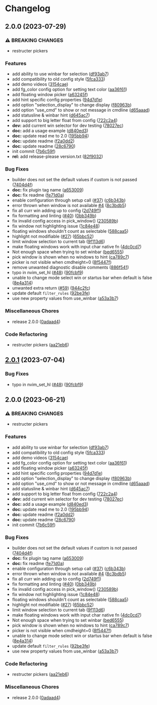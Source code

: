 # Changelog

## 2.0.0 (2023-07-29)


### ⚠ BREAKING CHANGES

* restructer pickers

### Features

* add ability to use winbar for selection ([df93ab7](https://github.com/s1n7ax/nvim-window-picker/commit/df93ab75b33409e0c2b9f1ee6d130d25e852cf3b))
* add compatibility to old config style ([5fca333](https://github.com/s1n7ax/nvim-window-picker/commit/5fca333a8ce640720b3d3225d2a8f16f0b0737ad))
* add demo videos ([3154cae](https://github.com/s1n7ax/nvim-window-picker/commit/3154cae12bfa3f85b57541a07907374066d1a517))
* add fg_color config option for setting text color ([aa36f61](https://github.com/s1n7ax/nvim-window-picker/commit/aa36f6172cb5f54e943b11c08383a2d1b369ef4a))
* add floating window picker ([a63245f](https://github.com/s1n7ax/nvim-window-picker/commit/a63245fed3af4aaddd78f20312081bd89fe56d3a))
* add hint specific config properties ([94d7d1e](https://github.com/s1n7ax/nvim-window-picker/commit/94d7d1e907bf9da254d356b4a7273f52842febed))
* add option "selection_display" to change display ([f80963b](https://github.com/s1n7ax/nvim-window-picker/commit/f80963bba37b2084d7770d6c83db3b74733a942b))
* add option "use_cmd" to show or not message in cmdline ([d65aaad](https://github.com/s1n7ax/nvim-window-picker/commit/d65aaade8e90d3e1ae443a3df2452dd54e7287bf))
* add statusline & winbar hint ([d645ac7](https://github.com/s1n7ax/nvim-window-picker/commit/d645ac7b3c0ea431ab1377b41bd2ede3a6086845))
* add support to big letter float from config ([722c2a4](https://github.com/s1n7ax/nvim-window-picker/commit/722c2a434f276fcfd0c350a78d48a2099a391a07))
* **dev:** add current win selector for dev testing ([78027ec](https://github.com/s1n7ax/nvim-window-picker/commit/78027ecfe33ad0b00b6dc71e1d6e0af636ff2986))
* **doc:** add a usage example ([d840ed3](https://github.com/s1n7ax/nvim-window-picker/commit/d840ed3c0e210f7b4eea046abc08e965a68daad3))
* **doc:** update read me to 2.0 ([195bb94](https://github.com/s1n7ax/nvim-window-picker/commit/195bb94c2e60be4beae8bfa47b267fe37ef51dc8))
* **doc:** update readme ([f2a0dd2](https://github.com/s1n7ax/nvim-window-picker/commit/f2a0dd2c110434ef474a287af8630c3421341aec))
* **doc:** update readme ([28c6790](https://github.com/s1n7ax/nvim-window-picker/commit/28c679060805d0861920d2277fd7191725dd6c20))
* init commit ([7b6c59f](https://github.com/s1n7ax/nvim-window-picker/commit/7b6c59f184ccc6c3ed330c12bafb75d86d7006db))
* **rel:** add release-please version.txt ([82f9032](https://github.com/s1n7ax/nvim-window-picker/commit/82f90327d3ffddf3e28fa26d3aaf76c4d59f97e6))


### Bug Fixes

* builder does not set the default values if custom is not passed ([7404d4f](https://github.com/s1n7ax/nvim-window-picker/commit/7404d4fdb6aad1945d0a6e1fe5793ea2d0b8977c))
* **doc:** fix plugin tag name ([a653009](https://github.com/s1n7ax/nvim-window-picker/commit/a653009beaa24d804b95c0f703974bbcda31820a))
* **doc:** fix readme ([fe71d0a](https://github.com/s1n7ax/nvim-window-picker/commit/fe71d0a76b2eb97551290e8b9f5a4e29598afc5e))
* enable configuration through setup call ([#37](https://github.com/s1n7ax/nvim-window-picker/issues/37)) ([c6b343b](https://github.com/s1n7ax/nvim-window-picker/commit/c6b343b8b4083f490b48ab9c87c8f15de5e9fade))
* error thrown when window is not available [#4](https://github.com/s1n7ax/nvim-window-picker/issues/4) ([8c3bdb5](https://github.com/s1n7ax/nvim-window-picker/commit/8c3bdb5ee3200285b1851a18fcf726242b23904f))
* fix all curr win adding up to config ([2d749f1](https://github.com/s1n7ax/nvim-window-picker/commit/2d749f1c5687511f22b827915fcfd48ba5ab2481))
* fix formatting and linting ([#40](https://github.com/s1n7ax/nvim-window-picker/issues/40)) ([0bb349b](https://github.com/s1n7ax/nvim-window-picker/commit/0bb349bcded0093d074f9a80a3607f631b58b733))
* fix invalid config access in pick_window() ([230589b](https://github.com/s1n7ax/nvim-window-picker/commit/230589bceed409f09a3d58f579a8122d43760ef7))
* fix window not highlighting issue ([1c84e48](https://github.com/s1n7ax/nvim-window-picker/commit/1c84e481082f59b038c97853becea1c868c149e0))
* floating windows shouldn't count as selectable ([588caa5](https://github.com/s1n7ax/nvim-window-picker/commit/588caa5762293e02aa9d64f8fd9bf6a6589d95cf))
* highlight not modifiable ([#27](https://github.com/s1n7ax/nvim-window-picker/issues/27)) ([65bbc52](https://github.com/s1n7ax/nvim-window-picker/commit/65bbc52c27b0cd4b29976fe03be73cc943357528))
* limit window selection to current tab ([9f113d6](https://github.com/s1n7ax/nvim-window-picker/commit/9f113d66623f59fb231a41f8282cbf47e5efb212))
* make floating windows work with input char native fn ([4dc0cd7](https://github.com/s1n7ax/nvim-window-picker/commit/4dc0cd74e65029ae26a545bf936ef56a9924a189))
* Not enough space when trying to set winbar ([bed6555](https://github.com/s1n7ax/nvim-window-picker/commit/bed65551aa0ea017c355bee6c4176d3e56c7cc0c))
* pick window is shown when no windows to hint ([ca789c7](https://github.com/s1n7ax/nvim-window-picker/commit/ca789c75b66f3c687a8137f3d51f3d776fa9746b))
* picker is not visible when cmdheight=0 ([8f5447f](https://github.com/s1n7ax/nvim-window-picker/commit/8f5447f2e3a1d2a57cdaabc43be62cec774035ba))
* remove unwanted diagnostic disable comments ([886f541](https://github.com/s1n7ax/nvim-window-picker/commit/886f541cdf86d8190b1b64c98aeed817a49fb492))
* typo in nvim_set_hl ([#48](https://github.com/s1n7ax/nvim-window-picker/issues/48)) ([90fcbf9](https://github.com/s1n7ax/nvim-window-picker/commit/90fcbf9debd2a75977e3ac75942a90534a34eb86))
* unable to change mode select win or startus bar when default is false ([8e4a314](https://github.com/s1n7ax/nvim-window-picker/commit/8e4a314969a75a780b37034a973ac71f2517d315))
* unwanted extra return ([#59](https://github.com/s1n7ax/nvim-window-picker/issues/59)) ([944c2fc](https://github.com/s1n7ax/nvim-window-picker/commit/944c2fca6656a4413de0ab6cad06c286ed1e44e9))
* update default `filter_rules` ([92be3fe](https://github.com/s1n7ax/nvim-window-picker/commit/92be3fe8c968f5056697a4c3e284a44632501b48))
* use new property values from use_winbar ([a53a3b7](https://github.com/s1n7ax/nvim-window-picker/commit/a53a3b7487a9f090f5405ead8dcd5ebf5b934e97))


### Miscellaneous Chores

* release 2.0.0 ([0adaad4](https://github.com/s1n7ax/nvim-window-picker/commit/0adaad479efcc1f9cf855f3f064d7b89f5d6e968))


### Code Refactoring

* restructer pickers ([aa21eb6](https://github.com/s1n7ax/nvim-window-picker/commit/aa21eb6519fd1edcb1f02f9cf17c0f2e13ed79a1))

## [2.0.1](https://github.com/s1n7ax/nvim-window-picker/compare/v2.0.0...v2.0.1) (2023-07-04)


### Bug Fixes

* typo in nvim_set_hl ([#48](https://github.com/s1n7ax/nvim-window-picker/issues/48)) ([90fcbf9](https://github.com/s1n7ax/nvim-window-picker/commit/90fcbf9debd2a75977e3ac75942a90534a34eb86))

## 2.0.0 (2023-06-21)


### ⚠ BREAKING CHANGES

* restructer pickers

### Features

* add ability to use winbar for selection ([df93ab7](https://github.com/s1n7ax/nvim-window-picker/commit/df93ab75b33409e0c2b9f1ee6d130d25e852cf3b))
* add compatibility to old config style ([5fca333](https://github.com/s1n7ax/nvim-window-picker/commit/5fca333a8ce640720b3d3225d2a8f16f0b0737ad))
* add demo videos ([3154cae](https://github.com/s1n7ax/nvim-window-picker/commit/3154cae12bfa3f85b57541a07907374066d1a517))
* add fg_color config option for setting text color ([aa36f61](https://github.com/s1n7ax/nvim-window-picker/commit/aa36f6172cb5f54e943b11c08383a2d1b369ef4a))
* add floating window picker ([a63245f](https://github.com/s1n7ax/nvim-window-picker/commit/a63245fed3af4aaddd78f20312081bd89fe56d3a))
* add hint specific config properties ([94d7d1e](https://github.com/s1n7ax/nvim-window-picker/commit/94d7d1e907bf9da254d356b4a7273f52842febed))
* add option "selection_display" to change display ([f80963b](https://github.com/s1n7ax/nvim-window-picker/commit/f80963bba37b2084d7770d6c83db3b74733a942b))
* add option "use_cmd" to show or not message in cmdline ([d65aaad](https://github.com/s1n7ax/nvim-window-picker/commit/d65aaade8e90d3e1ae443a3df2452dd54e7287bf))
* add statusline & winbar hint ([d645ac7](https://github.com/s1n7ax/nvim-window-picker/commit/d645ac7b3c0ea431ab1377b41bd2ede3a6086845))
* add support to big letter float from config ([722c2a4](https://github.com/s1n7ax/nvim-window-picker/commit/722c2a434f276fcfd0c350a78d48a2099a391a07))
* **dev:** add current win selector for dev testing ([78027ec](https://github.com/s1n7ax/nvim-window-picker/commit/78027ecfe33ad0b00b6dc71e1d6e0af636ff2986))
* **doc:** add a usage example ([d840ed3](https://github.com/s1n7ax/nvim-window-picker/commit/d840ed3c0e210f7b4eea046abc08e965a68daad3))
* **doc:** update read me to 2.0 ([195bb94](https://github.com/s1n7ax/nvim-window-picker/commit/195bb94c2e60be4beae8bfa47b267fe37ef51dc8))
* **doc:** update readme ([f2a0dd2](https://github.com/s1n7ax/nvim-window-picker/commit/f2a0dd2c110434ef474a287af8630c3421341aec))
* **doc:** update readme ([28c6790](https://github.com/s1n7ax/nvim-window-picker/commit/28c679060805d0861920d2277fd7191725dd6c20))
* init commit ([7b6c59f](https://github.com/s1n7ax/nvim-window-picker/commit/7b6c59f184ccc6c3ed330c12bafb75d86d7006db))


### Bug Fixes

* builder does not set the default values if custom is not passed ([7404d4f](https://github.com/s1n7ax/nvim-window-picker/commit/7404d4fdb6aad1945d0a6e1fe5793ea2d0b8977c))
* **doc:** fix plugin tag name ([a653009](https://github.com/s1n7ax/nvim-window-picker/commit/a653009beaa24d804b95c0f703974bbcda31820a))
* **doc:** fix readme ([fe71d0a](https://github.com/s1n7ax/nvim-window-picker/commit/fe71d0a76b2eb97551290e8b9f5a4e29598afc5e))
* enable configuration through setup call ([#37](https://github.com/s1n7ax/nvim-window-picker/issues/37)) ([c6b343b](https://github.com/s1n7ax/nvim-window-picker/commit/c6b343b8b4083f490b48ab9c87c8f15de5e9fade))
* error thrown when window is not available [#4](https://github.com/s1n7ax/nvim-window-picker/issues/4) ([8c3bdb5](https://github.com/s1n7ax/nvim-window-picker/commit/8c3bdb5ee3200285b1851a18fcf726242b23904f))
* fix all curr win adding up to config ([2d749f1](https://github.com/s1n7ax/nvim-window-picker/commit/2d749f1c5687511f22b827915fcfd48ba5ab2481))
* fix formatting and linting ([#40](https://github.com/s1n7ax/nvim-window-picker/issues/40)) ([0bb349b](https://github.com/s1n7ax/nvim-window-picker/commit/0bb349bcded0093d074f9a80a3607f631b58b733))
* fix invalid config access in pick_window() ([230589b](https://github.com/s1n7ax/nvim-window-picker/commit/230589bceed409f09a3d58f579a8122d43760ef7))
* fix window not highlighting issue ([1c84e48](https://github.com/s1n7ax/nvim-window-picker/commit/1c84e481082f59b038c97853becea1c868c149e0))
* floating windows shouldn't count as selectable ([588caa5](https://github.com/s1n7ax/nvim-window-picker/commit/588caa5762293e02aa9d64f8fd9bf6a6589d95cf))
* highlight not modifiable ([#27](https://github.com/s1n7ax/nvim-window-picker/issues/27)) ([65bbc52](https://github.com/s1n7ax/nvim-window-picker/commit/65bbc52c27b0cd4b29976fe03be73cc943357528))
* limit window selection to current tab ([9f113d6](https://github.com/s1n7ax/nvim-window-picker/commit/9f113d66623f59fb231a41f8282cbf47e5efb212))
* make floating windows work with input char native fn ([4dc0cd7](https://github.com/s1n7ax/nvim-window-picker/commit/4dc0cd74e65029ae26a545bf936ef56a9924a189))
* Not enough space when trying to set winbar ([bed6555](https://github.com/s1n7ax/nvim-window-picker/commit/bed65551aa0ea017c355bee6c4176d3e56c7cc0c))
* pick window is shown when no windows to hint ([ca789c7](https://github.com/s1n7ax/nvim-window-picker/commit/ca789c75b66f3c687a8137f3d51f3d776fa9746b))
* picker is not visible when cmdheight=0 ([8f5447f](https://github.com/s1n7ax/nvim-window-picker/commit/8f5447f2e3a1d2a57cdaabc43be62cec774035ba))
* unable to change mode select win or startus bar when default is false ([8e4a314](https://github.com/s1n7ax/nvim-window-picker/commit/8e4a314969a75a780b37034a973ac71f2517d315))
* update default `filter_rules` ([92be3fe](https://github.com/s1n7ax/nvim-window-picker/commit/92be3fe8c968f5056697a4c3e284a44632501b48))
* use new property values from use_winbar ([a53a3b7](https://github.com/s1n7ax/nvim-window-picker/commit/a53a3b7487a9f090f5405ead8dcd5ebf5b934e97))


### Code Refactoring

* restructer pickers ([aa21eb6](https://github.com/s1n7ax/nvim-window-picker/commit/aa21eb6519fd1edcb1f02f9cf17c0f2e13ed79a1))


### Miscellaneous Chores

* release 2.0.0 ([0adaad4](https://github.com/s1n7ax/nvim-window-picker/commit/0adaad479efcc1f9cf855f3f064d7b89f5d6e968))
